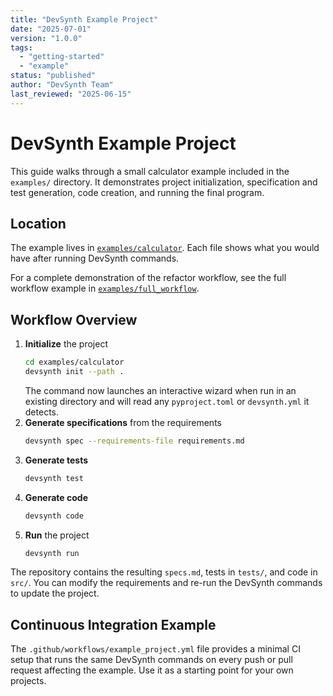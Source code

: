 ```yaml
---
title: "DevSynth Example Project"
date: "2025-07-01"
version: "1.0.0"
tags:
  - "getting-started"
  - "example"
status: "published"
author: "DevSynth Team"
last_reviewed: "2025-06-15"
---
```


# DevSynth Example Project

This guide walks through a small calculator example included in the `examples/` directory. It demonstrates project initialization, specification and test generation, code creation, and running the final program.

## Location

The example lives in [`examples/calculator`](../../examples/calculator). Each file shows what you would have after running DevSynth commands.

For a complete demonstration of the refactor workflow, see the full workflow example in [`examples/full_workflow`](../../examples/full_workflow).

## Workflow Overview

1. **Initialize** the project
   ```bash
   cd examples/calculator
   devsynth init --path .
   ```
   The command now launches an interactive wizard when run in an existing directory and will read any `pyproject.toml` or `devsynth.yml` it detects.
2. **Generate specifications** from the requirements
   ```bash
   devsynth spec --requirements-file requirements.md
   ```
3. **Generate tests**
   ```bash
   devsynth test
   ```
4. **Generate code**
   ```bash
   devsynth code
   ```
5. **Run** the project
   ```bash
   devsynth run
   ```

The repository contains the resulting `specs.md`, tests in `tests/`, and code in `src/`. You can modify the requirements and re-run the DevSynth commands to update the project.

## Continuous Integration Example

The `.github/workflows/example_project.yml` file provides a minimal CI setup that runs the same DevSynth commands on every push or pull request affecting the example. Use it as a starting point for your own projects.
